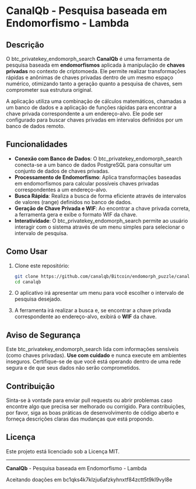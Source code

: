 # CanalQb - Pesquisa baseada em Endomorfismo - Lambda

## Descrição

O btc_privatekey_endomorph_search **CanalQb** é uma ferramenta de pesquisa baseada em **endomorfismos** aplicada à manipulação de **chaves privadas** no contexto de criptomoeda. Ele permite realizar transformações rápidas e anônimas de chaves privadas dentro de um mesmo espaço numérico, otimizando tanto a geração quanto a pesquisa de chaves, sem comprometer sua estrutura original.

A aplicação utiliza uma combinação de cálculos matemáticos, chamadas a um banco de dados e a aplicação de funções rápidas para encontrar a chave privada correspondente a um endereço-alvo. Ele pode ser configurado para buscar chaves privadas em intervalos definidos por um banco de dados remoto.

## Funcionalidades

- **Conexão com Banco de Dados**: O btc_privatekey_endomorph_search conecta-se a um banco de dados PostgreSQL para consultar um conjunto de dados de chaves privadas.
- **Processamento de Endomorfismo**: Aplica transformações baseadas em endomorfismos para calcular possíveis chaves privadas correspondentes a um endereço-alvo.
- **Busca Rápida**: Realiza a busca de forma eficiente através de intervalos de valores (range) definidos no banco de dados.
- **Geração de Chave Privada e WIF**: Ao encontrar a chave privada correta, a ferramenta gera e exibe o formato WIF da chave.
- **Interatividade**: O btc_privatekey_endomorph_search permite ao usuário interagir com o sistema através de um menu simples para selecionar o intervalo de pesquisa.

## Como Usar

1. Clone este repositório:
   ```bash
   git clone https://github.com/canalqb/Bitcoin/endomorph_puzzle/canalqb.git
   cd canalqb
   ```  

2. O aplicativo irá apresentar um menu para você escolher o intervalo de pesquisa desejado.

6. A ferramenta irá realizar a busca e, se encontrar a chave privada correspondente ao endereço-alvo, exibirá o **WIF** da chave.

## Aviso de Segurança

Este btc_privatekey_endomorph_search lida com informações sensíveis (como chaves privadas). **Use com cuidado** e nunca execute em ambientes inseguros. Certifique-se de que você está operando dentro de uma rede segura e de que seus dados não serão comprometidos.

## Contribuição

Sinta-se à vontade para enviar pull requests ou abrir problemas caso encontre algo que precisa ser melhorado ou corrigido. Para contribuições, por favor, siga as boas práticas de desenvolvimento de código aberto e forneça descrições claras das mudanças que está propondo.

## Licença

Este projeto está licenciado sob a Licença MIT.

---

**CanalQb** - Pesquisa baseada em Endomorfismo - Lambda

Aceitando doações em bc1qks4k7klzju6afzkyhnxtf84zctt5t9kl9vyl8e
